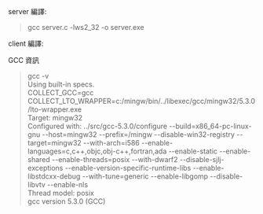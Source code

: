server 編譯:
>gcc server.c -lws2_32 -o server.exe

client 編譯:
>

GCC 資訊
>gcc -v
<br>Using built-in specs.
<br>COLLECT_GCC=gcc
<br>COLLECT_LTO_WRAPPER=c:/mingw/bin/../libexec/gcc/mingw32/5.3.0/lto-wrapper.exe
<br>Target: mingw32
<br>Configured with: ../src/gcc-5.3.0/configure --build=x86_64-pc-linux-gnu --host=mingw32 --prefix=/mingw --disable-win32-registry --target=mingw32 --with-arch=i586 --enable-languages=c,c++,objc,obj-c++,fortran,ada --enable-static --enable-shared --enable-threads=posix --with-dwarf2 --disable-sjlj-exceptions --enable-version-specific-runtime-libs --enable-libstdcxx-debug --with-tune=generic --enable-libgomp --disable-libvtv --enable-nls
<br>Thread model: posix
<br>gcc version 5.3.0 (GCC)
